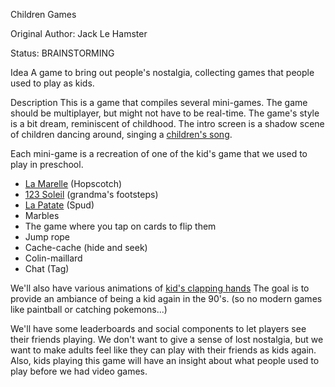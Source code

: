 Children Games

Original Author: Jack Le Hamster

Status: BRAINSTORMING

Idea
A game to bring out people's nostalgia, collecting games that people used to play as kids.

Description
This is a game that compiles several mini-games. The game should be multiplayer, but might not have to be real-time.
The game's style is a bit dream, reminiscent of childhood. The intro screen is a shadow scene of children dancing around,
singing a [children's song](https://www.youtube.com/watch?v=PMvItn2lpbk).

Each mini-game is a recreation of one of the kid's game that we used to play in preschool.

- [La Marelle](https://www.youtube.com/watch?v=5GWPhrfoWoY) (Hopscotch)
- [123 Soleil](https://www.youtube.com/watch?v=-VxGP1m7T1A) (grandma's footsteps)
- [La Patate](https://www.youtube.com/watch?v=B_4_1geTTAI) (Spud)
- Marbles
- The game where you tap on cards to flip them
- Jump rope
- Cache-cache (hide and seek)
- Colin-maillard
- Chat (Tag)

We'll also have various animations of [kid's clapping hands](https://www.todaysparent.com/family/10-classic-hand-clapping-games-to-teach-your-kid/)
The goal is to provide an ambiance of being a kid again in the 90's. (so no modern games like paintball or catching pokemons...)

We'll have some leaderboards and social components to let players see their friends playing. We don't
want to give a sense of lost nostalgia, but we want to make adults feel like they can play with their friends
as kids again. Also, kids playing this game will have an insight about what people used to play before we
had video games.
